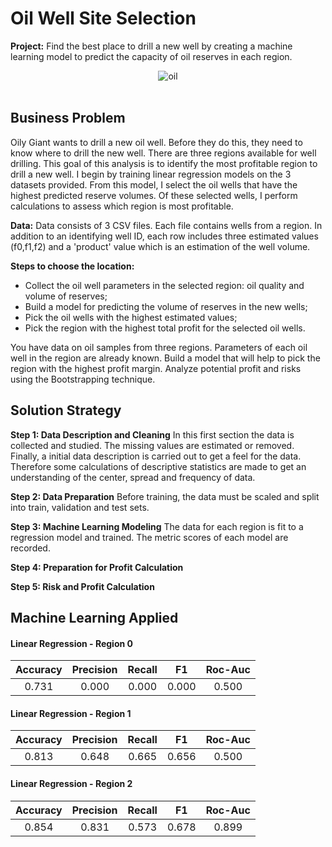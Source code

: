 # Oil Well Site Selection

**Project:** Find the best place to drill a new well by creating a machine learning model to predict the capacity of oil reserves in each region.

<div align="center">
    <img alt="oil" src="">
</div>

<br>

## Business Problem
Oily Giant wants to drill a new oil well. Before they do this, they need to know where to drill the new well. There are three regions available for well drilling. This goal of this analysis is to identify the most profitable region to drill a new well.
I begin by training linear regression models on the 3 datasets provided. From this model, I select the oil wells that have the highest predicted reserve volumes. Of these selected wells, I perform calculations to assess which region is most profitable. 

**Data:** Data consists of 3 CSV files. Each file contains wells from a region. In addition to an identifying well ID, each row includes three estimated values (f0,f1,f2) and a 'product' value which is an estimation of the well volume.

**Steps to choose the location:**

- Collect the oil well parameters in the selected region: oil quality and volume of reserves;
- Build a model for predicting the volume of reserves in the new wells;
- Pick the oil wells with the highest estimated values;
- Pick the region with the highest total profit for the selected oil wells.

You have data on oil samples from three regions. Parameters of each oil well in the region are already known. Build a model that will help to pick the region with the highest profit margin. Analyze potential profit and risks using the Bootstrapping technique.

## Solution Strategy

**Step 1: Data Description and Cleaning**
 In this first section the data is collected and studied. The missing values are estimated or removed. Finally, a initial data description is carried out to get a feel for the data. Therefore some calculations of descriptive statistics are made to get an understanding of the center, spread and frequency of data.

**Step 2: Data Preparation**
Before training, the data must be scaled and split into train, validation and test sets.

**Step 3: Machine Learning Modeling**
The data for each region is fit to a regression model and trained. The metric scores of each model are recorded.

**Step 4: Preparation for Profit Calculation**

**Step 5: Risk and Profit Calculation**

## Machine Learning Applied

#### Linear Regression - Region 0

| Accuracy | Precision | Recall |  F1   | Roc-Auc |
|:--------:|:---------:|:------:|:-----:|:-------:|
|   0.731  |  0.000    |  0.000 | 0.000 |   0.500 |

#### Linear Regression - Region 1

| Accuracy | Precision | Recall |  F1   | Roc-Auc |
|:--------:|:---------:|:------:|:-----:|:-------:|
|   0.813  |  0.648    |  0.665 | 0.656 |   0.500 |

#### Linear Regression - Region 2

| Accuracy | Precision | Recall |  F1   | Roc-Auc |
|:--------:|:---------:|:------:|:-----:|:-------:|
|   0.854  |  0.831    |  0.573 | 0.678 |   0.899 |
